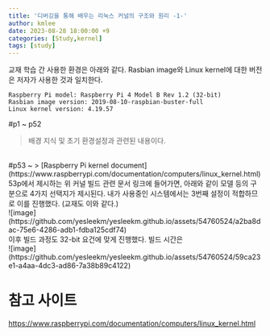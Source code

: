 ```yaml
---
title: '디버깅을 통해 배우는 리눅스 커널의 구조와 원리 -1-'
author: kmlee
date: 2023-08-28 18:00:00 +9
categories: [Study,kernel]
tags: [study]
---
```


교재 학습 간 사용한 환경은 아래와 같다. Rasbian image와 Linux kernel에 대한 버전은 저자가 사용한 것과 일치한다. <br>
```
Raspberry Pi model: Raspberry Pi 4 Model B Rev 1.2 (32-bit)
Rasbian image version: 2019-08-10-raspbian-buster-full
Linux kernel version: 4.19.57
```
#p1 ~ p52
> 배경 지식 및 초기 환경설정과 관련된 내용이다. 
<br>
#p53 ~
> [Raspberry Pi kernel document](https://www.raspberrypi.com/documentation/computers/linux_kernel.html)
53p에서 제시하는 위 커널 빌드 관련 문서 링크에 들어가면, 아래와 같이 모델 등의 구분으로 4가지 선택지가 제시된다. 내가 사용중인 시스템에서는 3번째 설정이 적합하므로 이를 진행했다. (교재도 이와 같다.)<br>
![image](https://github.com/yesleekm/yesleekm.github.io/assets/54760524/a2ba8dac-75e6-4286-adb1-fdba125cdf74)<br>
이후 빌드 과정도 32-bit 요건에 맞게 진행했다. 빌드 시간은 <br>
![image](https://github.com/yesleekm/yesleekm.github.io/assets/54760524/59ca23e1-a4aa-4dc3-ad86-7a38b89c4122)<br>







참고 사이트
======================================
https://www.raspberrypi.com/documentation/computers/linux_kernel.html